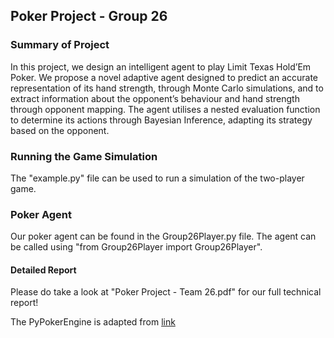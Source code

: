 ## Poker Project - Group 26

### Summary of Project
In this project, we design an intelligent agent to play Limit Texas Hold’Em Poker. We propose a novel adaptive agent designed to predict an accurate representation of its hand strength, through Monte Carlo simulations, and to extract information about the opponent’s behaviour and hand strength through opponent mapping. The agent utilises a nested evaluation function to determine its actions through Bayesian Inference, adapting its strategy based on the opponent.

### Running the Game Simulation

The "example.py" file can be used to run a simulation of the two-player game.

### Poker Agent

Our poker agent can be found in the Group26Player.py file. The agent can be called using "from Group26Player import Group26Player".

#### Detailed Report

Please do take a look at "Poker Project - Team 26.pdf" for our full technical report!

The PyPokerEngine is adapted from [link](https://github.com/ishikota/PyPokerEngine/blob/master/AI_CALLBACK_FORMAT.md)
